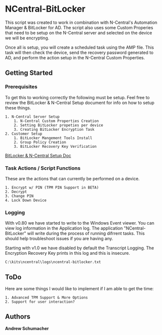 # NCentral-BitLocker

This script was created to work in combination with N-Central's Automation Manager & BitLocker for AD. The script also uses some Custom Properies that need to be setup on the N-Central server and selected on the device we will be encrypting. 

Once all is setup, you will create a scheduled task using the AMP file. This task will then check the device, send the recovery password generated to AD, and perform the action setup in the N-Central Custom Properties.

## Getting Started

### Prerequisites

To get this to working correctly the following must be setup. Feel free to review the BitLocker & N-Central Setup document for info on how to setup these things.

```
1. N-Central Server Setup
    1. N-Central Custom Properties Creation
    2. Setting BitLocker propeties per device
    3. Creating BitLocker Encryption Task
2. Customer Setup
    1. BitLocker Mangement Tools Install
    2. Group Policy Creation
    3. BitLocker Recovery Key Verification
```
[BitLocker & N-Central Setup Doc](https://github.com/Schu-/NCentral-BitLocker/blob/main/docs/BitLocker%20%26%20N-Central%20Setup.pdf)

### Task Actions / Script Functions

These are the actions that can currently be performed on a device.

```
1. Encrypt w/ PIN (TPM PIN Support in BETA)
2. Decrypt
3. Change PIN
4. Lock Down Device
```


### Logging
With v0.80 we have started to write to the Windows Event viewer. You can view log information in the Application log. The application "NCentral-BitLocker" will write during the process of running difrrent tasks. This should help troubleshoot issues if you are having any.


Starting with v1.0 we have disabled by default the Transcript Logging. The Encryption Recovery Key prints in this log and this is insecure.

```
C:\kits\ncentral\logs\ncentral-bitlocker.txt
```


## ToDo

Here are some things I would like to implement if I am able to get the time:

```
1. Advanced TPM Support & More Options
2. Support for user interaction?
```


## Authors

**Andrew Schumacher**
